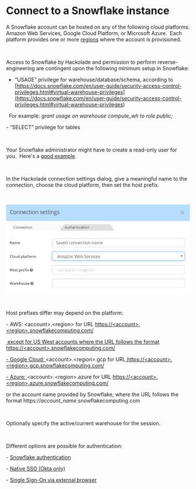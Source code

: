 # Connect to a Snowflake instance

A Snowflake account can be hosted on any of the following cloud platforms: Amazon Web Services, Google Cloud Platform, or Microsoft Azure.&nbsp; Each platform provides one or more [regions](<https://docs.snowflake.com/en/user-guide/intro-regions.html>) where the account is provisioned.&nbsp;

&nbsp;

Access to Snowflake by Hackolade and permission to perform reverse-engineering are contingent upon the following minimum setup in Snowflake:

* “USAGE” privilege for warehouse/database/schema, according to [https://docs.snowflake.com/en/user-guide/security-access-control-privileges.html#virtual-warehouse-privileges](<https://docs.snowflake.com/en/user-guide/security-access-control-privileges.html#virtual-warehouse-privileges>)

&nbsp; For example: *grant usage on warehouse compute\_wh to role public;*

\- “SELECT” privilege for tables

&nbsp;

Your Snowflake administrator might have to create a read-only user for you.&nbsp; Here's a [good example](<https://gist.github.com/vdparikh/7931f0c22e55f98d491a1df737260a53> "target=\"\_blank\"").

&nbsp;

In the Hackolade connection settings dialog, give a meaningful name to the connection, choose the cloud platform, then set the host prefix.

&nbsp;

![Image](<lib/Snowflake%20Connection%20Settings.png>)

&nbsp;

Host prefixes differ may depend on the platform:

\- AWS: \<account\>.\<region\> for URL [https://\<account\>.\<region\>.snowflakecomputing.com/](<https://\<account\>.\<region\>.snowflakecomputing.com/> "target=\"\_blank\"")

[&nbsp;except for US West accounts where the URL follows the format https://\<account\>.snowflakecomputing.com/](<https://\<account\>.snowflakecomputing.com/>)

[\- Google Cloud: ](<https://os70966.europe-west4.gcp.snowflakecomputing.com/>)\<account\>.\<region\>.gcp for URL[ ](<https://os70966.europe-west4.gcp.snowflakecomputing.com/>)[https://\<account\>.\<region\>.gcp.snowflakecomputing.com/](<https://\<account\>.\<region\>.gcp.snowflakecomputing.com/>)

[\- Azure: ](<https://ah42164.west-europe.azure.snowflakecomputing.com/>)\<account\>.\<region\>.azure for URL [https://\<account\>.\<region\>.azure.snowflakecomputing.com/](<https://ah42164.west-europe.azure.snowflakecomputing.com/>)

or the account name provided by Snowflake, where the URL follows the format https://*account\_name*.snowflakecomputing.com

&nbsp;

Optionally specify the active/current warehouse for the session.

&nbsp;

Different options are possible for authentication:

\- [Snowflake authentication](<Snowflakeauthentication.md>)

\- [Native SSO (Okta only)](<NativeSSOOktaonly.md>)

\- [Single Sign-On via external browser](<IdentityProviderSSOexternalbrows.md>)
